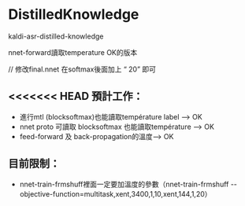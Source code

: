 # DistilledKnowledge
kaldi-asr-distilled-knowledge

nnet-forward讀取temperature OK的版本

// 修改final.nnet 在softmax後面加上 “<Tempuature> 20” 即可

<<<<<<< HEAD
預計工作：
---
* 進行mtl (blocksoftmax)也能讀取température label --> OK
* nnet proto 可讀取 blocksoftmax 也能讀取température --> OK
* feed-forward 及 back-propagation的溫度--> OK 

目前限制：
---
* nnet-train-frmshuff裡面一定要加溫度的參數（nnet-train-frmshuff --objective-function=multitask,xent,3400,1,10,xent,144,1,20）

